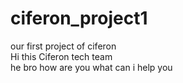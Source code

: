 # ciferon_project1
our first project of ciferon
<br>
Hi this Ciferon tech team 
<br>
he bro how are you
what can i help you
